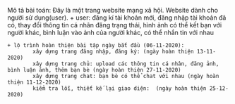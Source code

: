 
Mô tả bài toán: Đây là một trang website mạng xã hội. Website dành cho người sử dụng(user).
    + user: đăng kí tài khoản mới, đăng nhập tài khoản đã có, thay đổi thông tin cá nhân
            đăng trạng thái, hình ảnh
            có thể kết bạn với người khác, bình luận vào ảnh của người khác, có thể nhắn tin với nhau
            
    + lộ trình hoàn thiện bài tập ngày bắt đầu (06-11-2020):
            xây dựng trang đăng nhập, đăng ký: (ngày hoàn thiện 13-11-2020)
            xây dựng trang chủ: upload các thông tin cá nhân, đăng ảnh, bình luận ảnh, thêm bạn bè (ngày hoàn thiện 27-11-2020)
            xây dựng trang chat: bạn bè có thể chat với nhau (ngày hoàn thiện 11-12-2020)
            kiểm tra lỗi, thiết kế lại giao diện:  (ngày hoàn thiện 25-12-2020)
                                 

